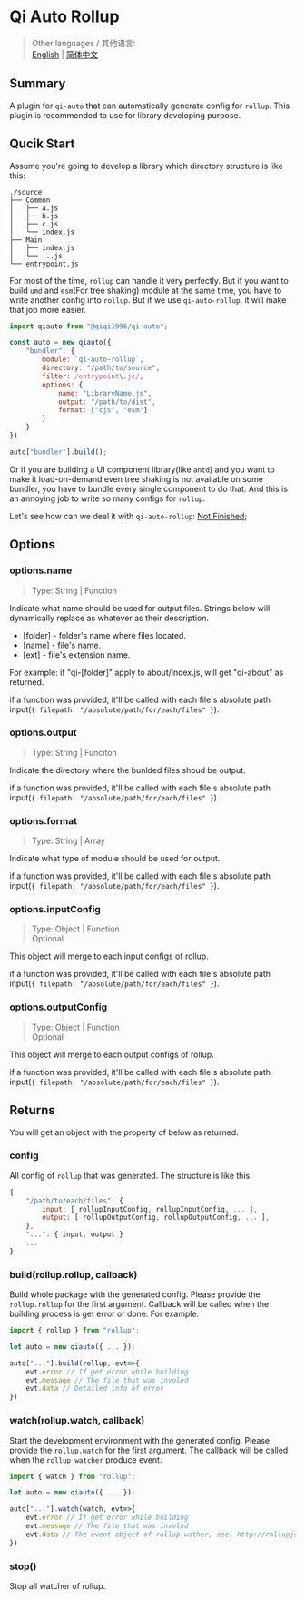# Qi Auto Rollup

> Other languages / 其他语言:  
> [English](./README.md) | [简体中文](./README.zh_CN.md) 

## Summary

A plugin for `qi-auto` that can automatically generate config for `rollup`. This plugin is recommended to use for library developing purpose.

## Qucik Start

Assume you're going to develop a library which directory structure is like this:

```
./source
├── Common
│   ├── a.js
│   ├── b.js
│   ├── c.js
│   └── index.js
├── Main
│   ├── index.js
│   └── ...js
└── entrypoint.js
```

For most of the time, `rollup` can handle it very perfectly. But if you want to build `umd` and `esm`(For tree shaking) module at the same time, you have to write another config into `rollup`. But if we use `qi-auto-rollup`, it will make that job more easier.

```javascript
import qiauto from "@qiqi1996/qi-auto";

const auto = new qiauto({
    "bundler": {
        module: `qi-auto-rollup`,
        directory: "/path/to/source",
        filter: /entrypoint\.js/,
        options: {
            name: "LibraryName.js",
            output: "/path/to/dist",
            format: ["cjs", "esm"]
        }
    }
})

auto["bundler"].build();
```

Or if you are building a UI component library(like `antd`) and you want to make it load-on-demand even tree shaking is not available on some bundler, you have to bundle every single component to do that. And this is an annoying job to write so many configs for `rollup`.

Let's see how can we deal it with `qi-auto-rollup`: [Not Finished](./);

## Options

### options.name

> Type: String | Function  

Indicate what name should be used for output files. Strings below will dynamically replace as whatever as their description.

- [folder] - folder's name where files located.
- [name] - file's name.
- [ext] - file's extension name.

For example: if "qi-[folder]" apply to about/index.js, will get "qi-about" as returned.

if a function was provided, it'll be called with each file's absolute path input(`{ filepath: "/absolute/path/for/each/files" }`).


### options.output

> Type: String | Funciton  

Indicate the directory where the bunlded files shoud be output.

if a function was provided, it'll be called with each file's absolute path input(`{ filepath: "/absolute/path/for/each/files" }`).

### options.format

> Type: String | Array  

Indicate what type of module should be used for output.

if a function was provided, it'll be called with each file's absolute path input(`{ filepath: "/absolute/path/for/each/files" }`).

### options.inputConfig

> Type: Object | Function  
> Optional

This object will merge to each input configs of rollup.

if a function was provided, it'll be called with each file's absolute path input(`{ filepath: "/absolute/path/for/each/files" }`).

### options.outputConfig

> Type: Object | Function  
> Optional

This object will merge to each output configs of rollup.

if a function was provided, it'll be called with each file's absolute path input(`{ filepath: "/absolute/path/for/each/files" }`).

## Returns

You will get an object with the property of below as returned.

### config

All config of `rollup` that was generated. The structure is like this:

```javascript
{
    "/path/to/each/files": {
        input: [ rollupInputConfig, rollupInputConfig, ... ],
        output: [ rollupOutputConfig, rollupOutputConfig, ... ],
    },
    "...": { input, output }
    ...
}
```

### build(rollup.rollup, callback)

Build whole package with the generated config. Please provide the `rollup.rollup` for the first argument. Callback will be called when the building process is get error or done. For example:

```javascript
import { rollup } from "rollup";

let auto = new qiauto({ ... });

auto["..."].build(rollup, evt=>{
    evt.error // If get error while building
    evt.message // The file that was involed
    evt.data // Detailed info of error
})
```

### watch(rollup.watch, callback)

Start the development environment with the generated config. Please provide the `rollup.watch` for the first argument. The callback will be called when the `rollup watcher` produce event.

```javascript
import { watch } from "rollup";

let auto = new qiauto({ ... });

auto["..."].watch(watch, evt=>{
    evt.error // If get error while building
    evt.message // The file that was involed
    evt.data // The event object of rollup wather, see: http://rollupjs.org/guide/en/#rollupwatch
})
```

### stop()

Stop all watcher of rollup.